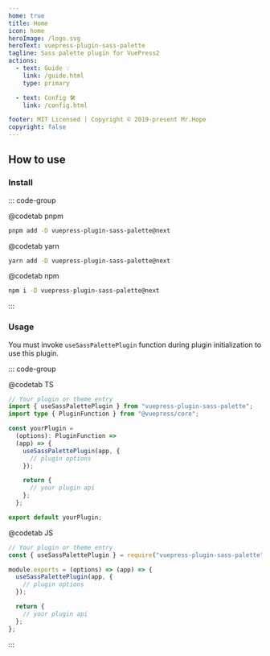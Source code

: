 ```yaml
---
home: true
title: Home
icon: home
heroImage: /logo.svg
heroText: vuepress-plugin-sass-palette
tagline: Sass palette plugin for VuePress2
actions:
  - text: Guide 💡
    link: /guide.html
    type: primary

  - text: Config 🛠
    link: /config.html

footer: MIT Licensed | Copyright © 2019-present Mr.Hope
copyright: false
---
```


## How to use

### Install

::: code-group

@codetab pnpm

```bash
pnpm add -D vuepress-plugin-sass-palette@next
```

@codetab yarn

```bash
yarn add -D vuepress-plugin-sass-palette@next
```

@codetab npm

```bash
npm i -D vuepress-plugin-sass-palette@next
```

:::

### Usage

You must invoke `useSassPalettePlugin` function during plugin initialization to use this plugin.

::: code-group

@codetab TS

```ts
// Your plugin or theme entry
import { useSassPalettePlugin } from "vuepress-plugin-sass-palette";
import type { PluginFunction } from "@vuepress/core";

const yourPlugin =
  (options): PluginFunction =>
  (app) => {
    useSassPalettePlugin(app, {
      // plugin options
    });

    return {
      // your plugin api
    };
  };

export default yourPlugin;
```

@codetab JS

```js
// Your plugin or theme entry
const { useSassPalettePlugin } = require("vuepress-plugin-sass-palette");

module.exports = (options) => (app) => {
  useSassPalettePlugin(app, {
    // plugin options
  });

  return {
    // your plugin api
  };
};
```

:::
